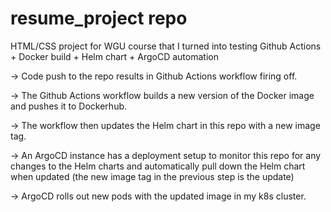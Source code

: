 # resume_project repo
 HTML/CSS project for WGU course that I turned into testing Github Actions + Docker build + Helm chart + ArgoCD automation
 
 -> Code push to the repo results in Github Actions workflow firing off.
 
 -> The Github Actions workflow builds a new version of the Docker image and pushes it to Dockerhub.
 
 -> The workflow then updates the Helm chart in this repo with a new image tag.
 
 -> An ArgoCD instance has a deployment setup to monitor this repo for any changes to the Helm charts and automatically pull down the Helm chart when updated (the new image tag in the previous step is the update)
 
 -> ArgoCD rolls out new pods with the updated image in my k8s cluster.
